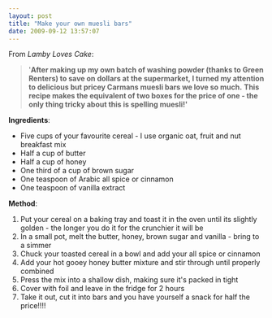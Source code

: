 ```yaml
---
layout: post
title: "Make your own muesli bars"
date: 2009-09-12 13:57:07
---
```


From *Lamby Loves Cake*:

> '**After making up my own batch of washing powder (thanks to Green Renters) to save on dollars at the supermarket, I turned my attention to delicious but pricey Carmans muesli bars we love so much.** **This recipe makes the equivalent of two boxes for the price of one - the only thing tricky about this is spelling muesli!'**

**Ingredients**:

*   Five cups of your favourite cereal - I use organic oat, fruit and nut breakfast mix
*   Half a cup of butter
*   Half a cup of honey
*   One third of a cup of brown sugar
*   One teaspoon of Arabic all spice or cinnamon
*   One teaspoon of vanilla extract

**Method**:

1.  Put your cereal on a baking tray and toast it in the oven until its slightly golden - the longer you do it for the crunchier it will be
2.  In a small pot, melt the butter, honey, brown sugar and vanilla - bring to a simmer
3.  Chuck your toasted cereal in a bowl and add your all spice or cinnamon
4.  Add your hot gooey honey butter mixture and stir through until properly combined
5.  Press the mix into a shallow dish, making sure it's packed in tight
6.  Cover with foil and leave in the fridge for 2 hours
7.  Take it out, cut it into bars and you have yourself a snack for half the price!!!!